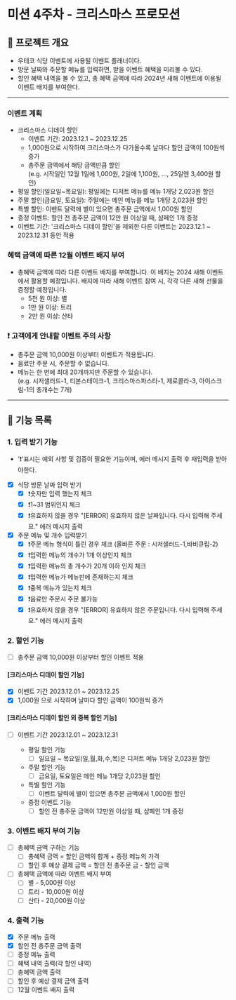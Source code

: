 # 미션 4주차 - 크리스마스 프로모션

## 📖 프로젝트 개요
- 우테코 식당 이벤트에 사용될 이벤트 플래너이다.
- 방문 날짜와 주문할 메뉴를 입력하면, 받을 이벤트 혜택을 미리볼 수 있다.
- 할인 혜택 내역을 볼 수 있고, 총 혜택 금액에 따라 2024년 새해 이벤트에 이용될 이벤트 배지를 부여한다.

---

### 이벤트 계획
- 크리스마스 디데이 할인
    - 이벤트 기간: 2023.12.1 ~ 2023.12.25
    - 1,000원으로 시작하여 크리스마스가 다가올수록 날마다 할인 금액이 100원씩 증가
    - 총주문 금액에서 해당 금액만큼 할인  
      (e.g. 시작일인 12월 1일에 1,000원, 2일에 1,100원, ..., 25일엔 3,400원 할인)
- 평일 할인(일요일~목요일): 평일에는 디저트 메뉴를 메뉴 1개당 2,023원 할인
- 주말 할인(금요일, 토요일): 주말에는 메인 메뉴를 메뉴 1개당 2,023원 할인
- 특별 할인: 이벤트 달력에 별이 있으면 총주문 금액에서 1,000원 할인
- 증정 이벤트: 할인 전 총주문 금액이 12만 원 이상일 때, 샴페인 1개 증정
- 이벤트 기간: '크리스마스 디데이 할인'을 제외한 다른 이벤트는 2023.12.1 ~ 2023.12.31 동안 적용

### 혜택 금액에 따른 12월 이벤트 배지 부여

- 총혜택 금액에 따라 다른 이벤트 배지를 부여합니다. 이 배지는 2024 새해 이벤트에서 활용할 예정입니다.
  배지에 따라 새해 이벤트 참여 시, 각각 다른 새해 선물을 증정할 예정입니다.
    - 5천 원 이상: 별
    - 1만 원 이상: 트리
    - 2만 원 이상: 산타

### ❗️ 고객에게 안내할 이벤트 주의 사항

- 총주문 금액 10,000원 이상부터 이벤트가 적용됩니다.
- 음료만 주문 시, 주문할 수 없습니다.
- 메뉴는 한 번에 최대 20개까지만 주문할 수 있습니다.  
  (e.g. 시저샐러드-1, 티본스테이크-1, 크리스마스파스타-1, 제로콜라-3, 아이스크림-1의 총개수는 7개)

---

## 🔎 기능 목록

### 1. 입력 받기 기능
- '❗'표시는 예외 사항 및 검증이 필요한 기능이며, 에러 메시지 출력 후 재입력을 받아야한다.

- [x] 식당 방문 날짜 입력 받기
  - [x] ❗숫자만 입력 했는지 체크
  - [x] ❗1~31 범위인지 체크
  - [x] ❗유효하지 않을 경우 "[ERROR] 유효하지 않은 날짜입니다. 다시 입력해 주세요." 에러 메시지 출력
- [x] 주문 메뉴 및 개수 입력받기
  - [x] ❗주문 메뉴 형식이 틀린 경우 체크 (올바른 주문 : 시저샐러드-1,바비큐립-2)
  - [x] ❗입력한 메뉴의 개수가 1개 이상인지 체크
  - [x] ❗입력한 메뉴의 총 개수가 20개 이하 인지 체크
  - [x] ❗입력한 메뉴가 메뉴판에 존재하는지 체크
  - [x] ❗중복 메뉴가 있는지 체크
  - [x] ❗음료만 주문시 주문 불가능
  - [x] ❗유효하지 않을 경우 "[ERROR] 유효하지 않은 주문입니다. 다시 입력해 주세요." 에러 메시지 출력

### 2. 할인 기능
- [ ] 총주문 금액 10,000원 이상부터 할인 이벤트 적용

#### [크리스마스 디데이 할인 기능]
  - [x] 이벤트 기간 2023.12.01 ~ 2023.12.25
  - [x] 1,000원 으로 시작하며 날마다 할인 금액이 100원씩 증가

#### [크리스마스 디데이 할인 외 중복 할인 기능]
- [ ] 이벤트 기간 2023.12.01 ~ 2023.12.31

  - 평일 할인 기능
    - [ ] 일요일 ~ 목요일(일,월,화,수,목)은 디저트 메뉴 1개당 2,023원 할인

  - 주말 할인 기능
    - [ ] 금요일, 토요일은 메인 메뉴 1개당 2,023원 할인 

  - 특별 할인 기능
    - [ ] 이벤트 달력에 별이 있으면 총주문 금액에서 1,000원 할인

  - 증정 이벤트 기능
    - [ ] 할인 전 총주문 금액이 12만원 이상일 때, 샴페인 1개 증정

### 3. 이벤트 배지 부여 기능
- [ ] 총혜택 금액 구하는 기능
  - [ ] 총혜택 금액 = 할인 금액의 합계 + 증정 메뉴의 가격
  - [ ] 할인 후 예상 결제 금액 = 할인 전 총주문 금 - 할인 금액
- [ ] 총혜택 금액에 따라 이벤트 배지 부여
  - [ ] 별 - 5,000원 이상
  - [ ] 트리 - 10,000원 이상
  - [ ] 산타 - 20,000원 이상

### 4. 출력 기능
- [x] 주문 메뉴 출력
- [x] 할인 전 총주문 금액 출력
- [ ] 증정 메뉴 출력
- [ ] 혜택 내역 출력(각 할인 내역)
- [ ] 총혜택 금액 출력
- [ ] 할인 후 예상 결제 금액 출력
- [ ] 12월 이벤트 배지 출력